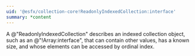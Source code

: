 ```yaml
---
uid: '@esfx/collection-core!ReadonlyIndexedCollection:interface'
summary: *content
---
```


A @"ReadonlyIndexedCollection" describes an indexed collection object, such as an @"!Array:interface",
that can contain other values, has a known size, and whose elements can be accessed by ordinal index.